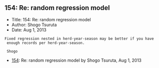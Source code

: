 ## 154: Re: random regression model

- Title: 154: Re: random regression model
- Author: Shogo Tsuruta
- Date: Aug 1, 2013
```
Fixed regression nested in herd-year-season may be better if you have 
 enough records per herd-year-season.

 Shogo
```

- [154](0154.md): Re: random regression model by Shogo Tsuruta, Aug 1, 2013
